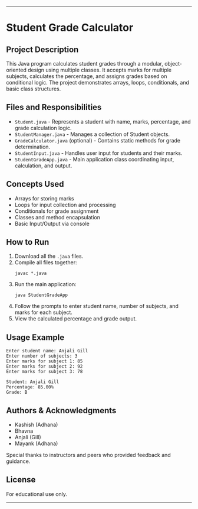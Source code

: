 
***

# Student Grade Calculator

## Project Description
This Java program calculates student grades through a modular, object-oriented design using multiple classes. It accepts marks for multiple subjects, calculates the percentage, and assigns grades based on conditional logic. The project demonstrates arrays, loops, conditionals, and basic class structures.

## Files and Responsibilities
- `Student.java` - Represents a student with name, marks, percentage, and grade calculation logic.
- `StudentManager.java` - Manages a collection of Student objects.
- `GradeCalculator.java` (optional) - Contains static methods for grade determination.
- `StudentInput.java` - Handles user input for students and their marks.
- `StudentGradeApp.java` - Main application class coordinating input, calculation, and output.

## Concepts Used
- Arrays for storing marks
- Loops for input collection and processing
- Conditionals for grade assignment
- Classes and method encapsulation
- Basic Input/Output via console

## How to Run
1. Download all the `.java` files.
2. Compile all files together:
   ```
   javac *.java
   ```
3. Run the main application:
   ```
   java StudentGradeApp
   ```
4. Follow the prompts to enter student name, number of subjects, and marks for each subject.
5. View the calculated percentage and grade output.

## Usage Example
```
Enter student name: Anjali Gill
Enter number of subjects: 3
Enter marks for subject 1: 85
Enter marks for subject 2: 92
Enter marks for subject 3: 78

Student: Anjali Gill
Percentage: 85.00%
Grade: B
```

## Authors & Acknowledgments
- Kashish (Adhana)
- Bhavna
- Anjali (Gill)
- Mayank (Adhana)

Special thanks to instructors and peers who provided feedback and guidance.

## License
For educational use only.

***
